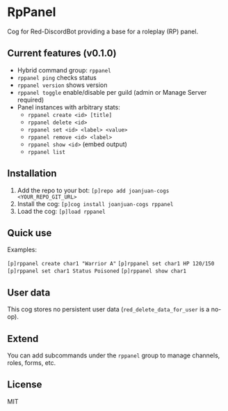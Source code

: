 # RpPanel

Cog for Red-DiscordBot providing a base for a roleplay (RP) panel.

## Current features (v0.1.0)

- Hybrid command group: `rppanel`
- `rppanel ping` checks status
- `rppanel version` shows version
- `rppanel toggle` enable/disable per guild (admin or Manage Server required)
- Panel instances with arbitrary stats:
   - `rppanel create <id> [title]`
   - `rppanel delete <id>`
   - `rppanel set <id> <label> <value>`
   - `rppanel remove <id> <label>`
   - `rppanel show <id>` (embed output)
   - `rppanel list`

## Installation

1. Add the repo to your bot:
   `[p]repo add joanjuan-cogs <YOUR_REPO_GIT_URL>`
2. Install the cog:
   `[p]cog install joanjuan-cogs rppanel`
3. Load the cog:
   `[p]load rppanel`

## Quick use

Examples:

`[p]rppanel create char1 "Warrior A"`
`[p]rppanel set char1 HP 120/150`
`[p]rppanel set char1 Status Poisoned`
`[p]rppanel show char1`

## User data

This cog stores no persistent user data (`red_delete_data_for_user` is a no-op).

## Extend

You can add subcommands under the `rppanel` group to manage channels, roles, forms, etc.

## License

MIT

